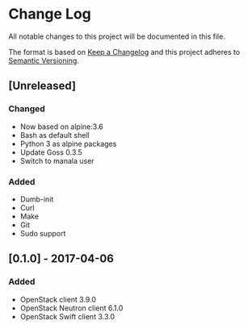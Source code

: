 # Change Log
All notable changes to this project will be documented in this file.

The format is based on [Keep a Changelog](http://keepachangelog.com/)
and this project adheres to [Semantic Versioning](http://semver.org/).

## [Unreleased]
### Changed
- Now based on alpine:3.6
- Bash as default shell
- Python 3 as alpine packages
- Update Goss 0.3.5
- Switch to manala user

### Added
- Dumb-init
- Curl
- Make
- Git
- Sudo support

## [0.1.0] - 2017-04-06
### Added
- OpenStack client 3.9.0
- OpenStack Neutron client 6.1.0
- OpenStack Swift client 3.3.0

